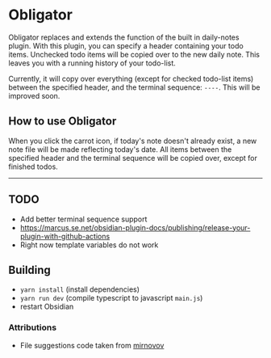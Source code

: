 # Obligator

Obligator replaces and extends the function of the built in daily-notes plugin.
With this plugin, you can specify a header containing your todo items. Unchecked
todo items will be copied over to the new daily note. This leaves you with a
running history of your todo-list.


Currently, it will copy over everything (except for checked todo-list items)
between the specified header, and the terminal sequence: `----`. This will
be improved soon.


## How to use Obligator

When you click the carrot icon, if today's note doesn't already exist, a new
note file will be made reflecting today's date. All items between the specified
header and the terminal sequence will be copied over, except for finished todos.

---

## TODO

* Add better terminal sequence support
* https://marcus.se.net/obsidian-plugin-docs/publishing/release-your-plugin-with-github-actions
* Right now template variables do not work


## Building
* `yarn install` (install dependencies)
* `yarn run dev` (compile typescript to javascript `main.js`)
* restart Obsidian

### Attributions
* File suggestions code taken from [mirnovov](https://github.com/mirnovov/obsidian-homepage/blob/main/src/suggest.ts)
